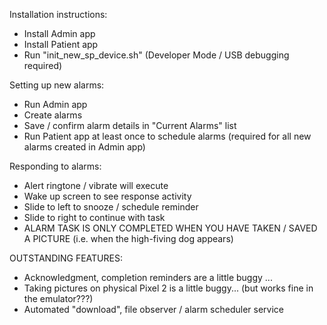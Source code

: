 Installation instructions:
- Install Admin app
- Install Patient app
- Run "init_new_sp_device.sh" (Developer Mode / USB debugging required)


Setting up new alarms:
- Run Admin app
- Create alarms
- Save / confirm alarm details in "Current Alarms" list
- Run Patient app at least once to schedule alarms (required for all new alarms created in Admin app)


Responding to alarms:
- Alert ringtone / vibrate will execute
- Wake up screen to see response activity
- Slide to left to snooze / schedule reminder
- Slide to right to continue with task
- ALARM TASK IS ONLY COMPLETED WHEN YOU HAVE TAKEN / SAVED A PICTURE (i.e. when the high-fiving dog appears)


OUTSTANDING FEATURES:
- Acknowledgment, completion reminders are a little buggy ...
- Taking pictures on physical Pixel 2 is a little buggy... (but works fine in the emulator???)
- Automated "download", file observer / alarm scheduler service